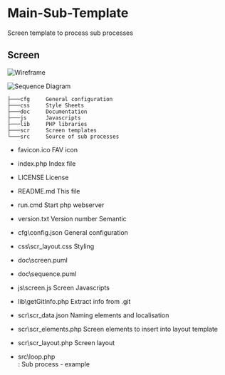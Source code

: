 # Main-Sub-Template
 Screen template to process sub processes

## Screen

![Wireframe](http://www.plantuml.com/plantuml/proxy?src=https://raw.githubusercontent.com/Clicketyclick/Main-Sub-Template/master/doc/screen.puml)


![Sequence Diagram](http://www.plantuml.com/plantuml/proxy?src=https://raw.githubusercontent.com/Clicketyclick/Main-Sub-Template/master/doc/sequence.puml)

```console
├───cfg		General configuration
├───css		Style Sheets
├───doc		Documentation
├───js		Javascripts
├───lib		PHP libraries
├───scr		Screen templates
└───src		Source of sub processes
```


- favicon.ico	FAV icon
- index.php		Index file
- LICENSE		License
- README.md		This file
- run.cmd		Start php webserver
- version.txt	Version number Semantic

- cfg\config.json	General configuration

- css\scr_layout.css	Styling

- doc\screen.puml		
- doc\sequence.puml		

- js\screen.js		Screen Javascripts

- lib\getGitInfo.php	Extract info from .git

- scr\scr_data.json		Naming elements and localisation
- scr\scr_elements.php	Screen elements to insert into layout template
- scr\scr_layout.php	Screen layout

- src\loop.php			
: Sub process - example
